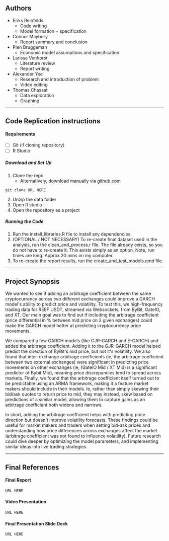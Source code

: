## Authors
- Eriks Reinfelds 
	- Code writing
	- Model formation + specification
- Connor Maybury
	- Report summary and conclusion
- Pien Bruggeman 
	- Economic model assumptions and specification
- Larissa Venhorst 
	- Literature review
	- Report writing
- Alexander Yee 
	- Research and introduction of problem
	- Video editing
- Thomas Chassat
	- Data exploration
	- Graphing

---
## Code Replication instructions

#### Requirements
- [ ] Git (if cloning repository)
- [ ] R Studio

##### Download and Set Up
1. Clone the repo
	- Alternatively, download manually via github.com
```
git clone URL HERE
```
2. Unzip the data folder 
3. Open R studio
4. Open the repository as a project

##### Running the Code
1. Run the install_libraries.R file to install any dependencies.
2. (OPTIONAL / NOT NECESSARY) To re-create final dataset used in the analysis, run the clean_and_process.r file. The file already exists, so you do not have to re-create it. This exists simply as an option. Note, run times are long. Approx 20 mins on my computer. 
3. To re-create the report results, run the create_and_test_models.qmd file.

---
## Project Synopsis

We wanted to see if adding an arbitrage coefficient between the same cryptocurrency across two different exchanges could improve a GARCH model's ability to predict price and volatility. To test this, we  high-frequency trading data for REEF USDT, streamed via Websockets, from ByBit, GateIO, and XT. Our main goal was to find out if including the arbitrage coefficient (price differential in % between mid price on 2 given exchanges) could make the GARCH model better at predicting cryptocurrency price movements.

We compared a few GARCH models (like GJR-GARCH and E-GARCH) and added the arbitrage coefficient. Adding it to the GJR-GARCH model helped predict the direction of ByBit's mid price, but not it's volatility. We also found that inter-exchange arbitrage coefficients (ie, the arbitrage coefficient between two external exchanges) were significant in predicting price movements on other exchanges (ie, (GateIO Mid / XT Mid) is a significant predictor of Bybit Mid), meaning price discrepancies tend to spread across markets. Finally, we found that the arbitrage coefficient itself turned out to be predictable using an ARMA framework, making it a feature market makers should include in their models. Ie, rather than simply skewing their bid/ask quotes to return price to mid, they may instead, skew based on predictions of a similar model, allowing them to capture gains as an arbitrage coefficient both widens and narrows.

In short, adding the arbitrage coefficient helps with predicting price direction but doesn't improve volatility forecasts. These findings could be useful for market makers and traders when setting bid-ask prices and understanding how price differences across exchanges affect the market (arbitrage coefficient was not found to influence volatility). Future research could dive deeper by optimizing the model parameters, and implementing similar ideas into live trading strategies. 

--- 
## Final References
#### Final Report
```
URL HERE
```
#### Video Presentation
```
URL HERE
```
#### Final Presentation Slide Deck
```
URL HERE
```
